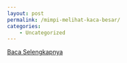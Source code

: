 ```yaml
---
layout: post
permalink: /mimpi-melihat-kaca-besar/
categories:
    - Uncategorized
---
```


[Baca Selengkapnya](/02)